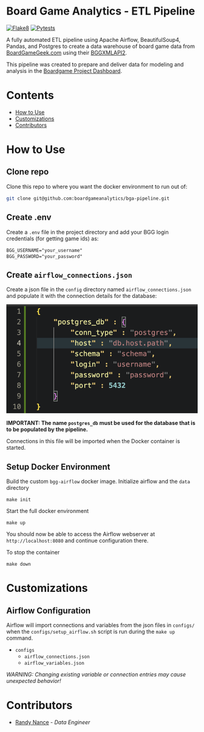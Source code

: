 # Board Game Analytics - ETL Pipeline

[![Flake8](https://github.com/boardgameanalytics/bga-pipeline/actions/workflows/flake8.yml/badge.svg)](https://github.com/boardgameanalytics/bga-pipeline/actions/workflows/flake8.yml)
[![Pytests](https://github.com/boardgameanalytics/bga-pipeline/actions/workflows/pytest.yml/badge.svg)](https://github.com/boardgameanalytics/bga-pipeline/actions/workflows/pytest.yml)

A fully automated ETL pipeline using Apache Airflow, BeautifulSoup4, Pandas, and Postgres to create a data warehouse of board game data from [BoardGameGeek.com](https://boardgamegeek.com/) using their [BGGXMLAPI2](https://boardgamegeek.com/wiki/page/BGG_XML_API2).

This pipeline was created to prepare and deliver data for modeling and analysis in the [Boardgame Project Dashboard](https://github.com/boardgameanalytics/bga-web-dashboard).

# Contents
- [How to Use](#how-to-use)
- [Customizations](#customizations)
- [Contributors](#contributors)


# How to Use

## Clone repo
Clone this repo to where you want the docker environment to run out of:

```bash
git clone git@github.com:boardgameanalytics/bga-pipeline.git
```

## Create .env
Create a `.env` file in the project directory and add your BGG login credentials
(for getting game ids) as:

```
BGG_USERNAME="your_username"
BGG_PASSWORD="your_password"
```

## Create `airflow_connections.json`
Create a json file in the `config` directory named `airflow_connections.json`
and populate it with the connection details for the database:

![JSON Example](docs/airflow_connections_json_example.png)

**IMPORTANT: The name `postgres_db` must be used for the database that is to be populated
by the pipeline.**

Connections in this file will be imported when the Docker container is started.

## Setup Docker Environment

Build the custom `bgg-airflow` docker image. 
Initialize airflow and the `data` directory
```
make init
```

Start the full docker environment
```
make up
```
You should now be able to access the Airflow webserver at `http://localhost:8080` and continue configuration there.

To stop the container
```
make down
```


# Customizations

## Airflow Configuration
Airflow will import connections and variables from the json files in `configs/`
when the `configs/setup_airflow.sh` script is run during the `make up` command.

- `configs`
  - `airflow_connections.json`
  - `airflow_variables.json`

*WARNING: Changing existing variable or connection entries may cause unexpected behavior!*

# Contributors
- [Randy Nance](https://github.com/randynobx) - *Data Engineer*
